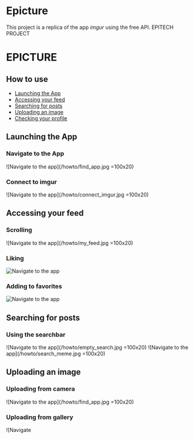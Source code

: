 # Epicture
This project is a replica of the app *imgur* using the free API.
EPITECH PROJECT
# EPICTURE

## How to use

- [Launching the App](#launching-the-app)
- [Accessing your feed](#Accessing-your-feed)
- [Searching for posts](#searching-for-posts)
- [Uploading an image](#uploading-an-image)
- [Checking your profile](#checking-your-profile)

## Launching the App

### Navigate to the App

![Navigate to the app](/howto/find_app.jpg =100x20)

### Connect to imgur

![Navigate to the app](/howto/connect_imgur.jpg =100x20)

## Accessing your feed

### Scrolling

![Navigate to the app](/howto/my_feed.jpg =100x20)

### Liking

![Navigate to the app]()

### Adding to favorites

![Navigate to the app]()

## Searching for posts

### Using the searchbar

![Navigate to the app](/howto/empty_search.jpg =100x20)
![Navigate to the app](/howto/search_meme.jpg =100x20)

## Uploading an image

### Uploading from camera

![Navigate to the app](/howto/find_app.jpg =100x20)

### Uploading from gallery

![Navigate 
